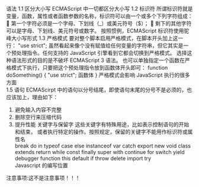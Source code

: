 语法
1.1 区分大小写
ECMAScript 中一切都区分大小写
1.2 标识符
所谓标识符就是变量，函数，属性或者函数参数的名称，标识符可以由一个或多个下列字符组成：
 第一个字符必须是一个字母、下划线（\_）或美元符号（$）；
 剩下的其他字符可以是字母、下划线、美元符号或数字。
按照惯例，ECMAScript 标识符使用驼峰大小写形式
1.3 严格模式
要对整个脚本启用严格模式，在脚本开头加上这一行： "use strict";
虽然看起来像个没有赋值给任何变量的字符串，但它其实是一个预处理指令。任何支持的 JavaScript 引擎看到它都会切换到严格模式。
选择这种语法形式的目的是不破坏 ECMAScript 3 语法。
也可以单独指定一个函数在严格模式下执行，只要把这个预处理指令放到函数体开头即可：
function doSomething() {
"use strict";
函数体 }
严格模式会影响 JavaScript 执行的很多方面  
1.5 语句
ECMAScirpt 中的语句以分号结尾，即使语句末尾的分号不是必须的，也应该加上，理由如下：

1. 避免输入内容不完整
2. 删除空行来压缩代码
3. 提升性能
   关键字与保留字
   这些关键字有特殊用途，比如表示控制语句的开始和结束， 或者执行特定的操作。按照规定，保留的关键字不能用作标识符或属性名  
   break do in typeof case else instanceof var catch export new void class extends return while const finally super with continue for switch yield debugger function this default if throw delete import try  
   Javascript 的编写位置

<noscript>

注意事项:这不是注意事项！！！
